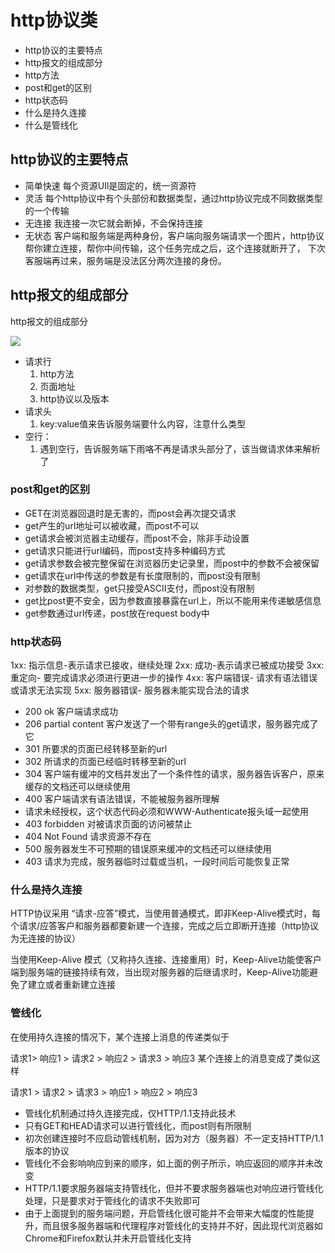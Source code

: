 # http协议类
- http协议的主要特点
- http报文的组成部分
- http方法
- post和get的区别
- http状态码
- 什么是持久连接
- 什么是管线化

## http协议的主要特点
- 简单快速
 每个资源UIl是固定的，统一资源符
- 灵活
 每个http协议中有个头部份和数据类型，通过http协议完成不同数据类型的一个传输
- 无连接
 我连接一次它就会断掉，不会保持连接
- 无状态
客户端和服务端是两种身份，客户端向服务端请求一个图片，http协议帮你建立连接，帮你中间传输，这个任务完成之后，这个连接就断开了， 下次客服端再过来，服务端是没法区分两次连接的身份。
 ## http报文的组成部分

 http报文的组成部分

![](../assets/http-1.png)
- 请求行 
	1. http方法
	2. 页面地址
	3. http协议以及版本
-	请求头
	1. key:value值来告诉服务端要什么内容，注意什么类型
- 空行：
	1. 遇到空行，告诉服务端下雨咯不再是请求头部分了，该当做请求体来解析了

### post和get的区别

- GET在浏览器回退时是无害的，而post会再次提交请求
- get产生的url地址可以被收藏，而post不可以
- get请求会被浏览器主动缓存，而post不会，除非手动设置
- get请求只能进行url编码，而post支持多种编码方式
- get请求参数会被完整保留在浏览器历史记录里，而post中的参数不会被保留
- get请求在url中传送的参数是有长度限制的，而post没有限制
- 对参数的数据类型，get只接受ASCII支付，而post没有限制
- get比post更不安全，因为参数直接暴露在url上，所以不能用来传递敏感信息
- get参数通过url传递，post放在request body中
### http状态码

1xx: 指示信息-表示请求已接收，继续处理
2xx: 成功-表示请求已被成功接受
3xx: 重定向- 要完成请求必须进行更进一步的操作
4xx: 客户端错误- 请求有语法错误或请求无法实现
5xx: 服务器错误- 服务器未能实现合法的请求

- 200 ok 客户端请求成功
- 206 partial content 客户发送了一个带有range头的get请求，服务器完成了它
- 301 所要求的页面已经转移至新的url
- 302 所请求的页面已经临时转移至新的url
- 304 客户端有缓冲的文档并发出了一个条件性的请求，服务器告诉客户，原来缓存的文档还可以继续使用
- 400 客户端请求有语法错误，不能被服务器所理解
- 请求未经授权，这个状态代码必须和WWW-Authenticate报头域一起使用
- 403 forbidden 对被请求页面的访问被禁止
- 404 Not Found 请求资源不存在
- 500 服务器发生不可预期的错误原来缓冲的文档还可以继续使用
- 403 请求为完成，服务器临时过载或当机，一段时间后可能恢复正常
### 什么是持久连接
HTTP协议采用 “请求-应答”模式，当使用普通模式，即非Keep-Alive模式时，每个请求/应答客户和服务器都要新建一个连接，完成之后立即断开连接（http协议为无连接的协议）

当使用Keep-Alive 模式（又称持久连接、连接重用）时，Keep-Alive功能使客户端到服务端的链接持续有效，当出现对服务器的后继请求时，Keep-Alive功能避免了建立或者重新建立连接

### 管线化

在使用持久连接的情况下，某个连接上消息的传递类似于

请求1> 响应1 > 请求2 > 响应2 > 请求3 > 响应3 
某个连接上的消息变成了类似这样

请求1 > 请求2 > 请求3 > 响应1 > 响应2 > 响应3 

- 管线化机制通过持久连接完成，仅HTTP/1.1支持此技术
- 只有GET和HEAD请求可以进行管线化，而post则有所限制
- 初次创建连接时不应启动管线机制，因为对方（服务器）不一定支持HTTP/1.1版本的协议
- 管线化不会影响响应到来的顺序，如上面的例子所示，响应返回的顺序并未改变
- HTTP/1.1要求服务器端支持管线化，但并不要求服务器端也对响应进行管线化处理，只是要求对于管线化的请求不失败即可
- 由于上面提到的服务端问题，开启管线化很可能并不会带来大幅度的性能提升，而且很多服务器端和代理程序对管线化的支持并不好，因此现代浏览器如Chrome和Firefox默认并未开启管线化支持
